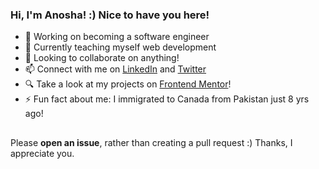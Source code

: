 ### Hi, I'm Anosha! :) Nice to have you here!

- 🔭 Working on becoming a software engineer
- 🌱 Currently teaching myself web development
- 👯 Looking to collaborate on anything!
- 📫 Connect with me on [LinkedIn](https://www.linkedin.com/in/anoshaahmed/) and [Twitter](https://twitter.com/anosha1ahmed)
- 🔍 Take a look at my projects on [Frontend Mentor](https://www.frontendmentor.io/profile/anoshaahmed)!
- ⚡ Fun fact about me: I immigrated to Canada from Pakistan just 8 yrs ago!
##
Please **open an issue**, rather than creating a pull request :) Thanks, I appreciate you.

<!--
### Hi there 👋


**anoshaahmed/anoshaahmed** is a ✨ _special_ ✨ repository because its `README.md` (this file) appears on your GitHub profile.

Here are some ideas to get you started:

- 🔭 I’m currently working on ...
- 🌱 I’m currently learning ...
- 👯 I’m looking to collaborate on ...
- 🤔 I’m looking for help with ...
- 💬 Ask me about ...
- 📫 How to reach me: ...
- 😄 Pronouns: ...
- ⚡ Fun fact: ...
- ⚡ Fun fact about me: I immigrated to Canada from Pakistan just 8 years ago!
- ⚡ Fun facts about me: I immigrated to Canada from Pakistan just 8 years ago! I enjoy coding, and watching forensic psychology documentaries.
-->
